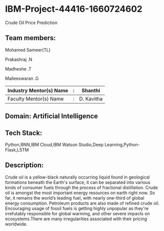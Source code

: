 # IBM-Project-44416-1660724602
Crude Oil Price Prediction

## Team members:

Mohamed Sameer(TL)

Prakashraj .N

Madheshe .T

Malleeswaran .G

| Industry Mentor(s) Name | : | Shanthi                     |
| ----------------------- | - | --------------------------- |
| Faculty Mentor(s) Name  | : | D. Kavitha                  |

## Domain: Artificial Intelligence

## Tech Stack:

Python,RNN,IBM Cloud,IBM Watson Studio,Deep Learning,Python-Flask,LSTM

## Description:

Crude oil is a yellow-black naturally occurring liquid found in geological formations beneath the Earth's surface, it
can be separated into various kinds of consumer fuels through the process of fractional distillation.
Crude oil is amongst the most important energy resources on earth right now. So far, it remains the world’s leading fuel, with
nearly one-third of global energy consumption. Petroleum products are also made of refined crude oil.
Encouraging usage of fossil fuels is getting highly unpopular as they're irrefutably responsible for global warming, and other
severe impacts on ecosystems.There are many irregularities associated with their pricing worldwide.
